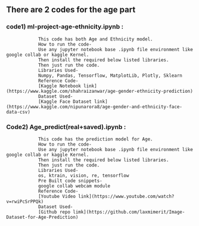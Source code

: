 ## There are 2 codes for the age part

### code1) ml-project-age-ethnicity.ipynb :
                This code has both Age and Ethnicity model.
                How to run the code-
                Use any jupyter notebook base .ipynb file environment like google collab or kaggle Kernel.
                Then install the required below listed libraries.
                Then just run the code.
                Libraries Used-
                Numpy, Pandas, Tensorflow, MatplotLib, Plotly, Sklearn       
                Reference Code- 
                [Kaggle Notebook link](https://www.kaggle.com/shahraizanwar/age-gender-ethnicity-prediction)
                Dataset Used-
                [Kaggle Face Dataset link](https://www.kaggle.com/nipunarora8/age-gender-and-ethnicity-face-data-csv)
        
### Code2) Age_predict(real+saved).ipynb :
                This code has the prediction model for Age.
                How to run the code-
                Use any jupyter notebook base .ipynb file environment like google collab or kaggle Kernel.
                Then install the required below listed libraries.
                Then just run the code.
                Libraries Used-
                os, ktrain, vision, re, tensorflow
                Pre Built code snippets-
                google collab webcam module
                Reference Code- 
                [Youtube Video link](https://www.youtube.com/watch?v=rwiPcSrPPQk)
                Dataset Used-
                [Github repo limk](https://github.com/laxmimerit/Image-Dataset-for-Age-Prediction)
        
        
        
        
        
        

